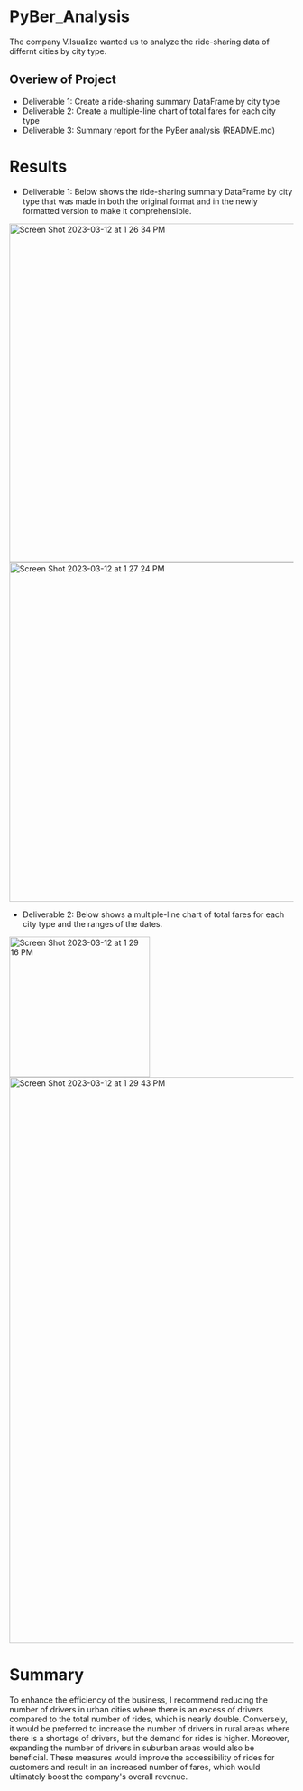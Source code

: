 # PyBer_Analysis

The company V.Isualize wanted us to analyze the ride-sharing data of differnt cities by city type. 

## Overiew of Project
* Deliverable 1: Create a ride-sharing summary DataFrame by city type
* Deliverable 2: Create a multiple-line chart of total fares for each city type
* Deliverable 3: Summary report for the PyBer analysis (README.md)

# Results
* Deliverable 1: Below shows the ride-sharing summary DataFrame by city type that was made in both the original format and in the newly formatted version to make it comprehensible.

<img width="601" alt="Screen Shot 2023-03-12 at 1 26 34 PM" src="https://user-images.githubusercontent.com/107570913/224561692-31b872fc-5c61-482f-a882-e2ce52e039fe.png">

<img width="601" alt="Screen Shot 2023-03-12 at 1 27 24 PM" src="https://user-images.githubusercontent.com/107570913/224561731-004a0153-e9af-410e-91ad-c999167e90cf.png">


* Deliverable 2: Below shows a multiple-line chart of total fares for each city type and the ranges of the dates.
<img width="249" alt="Screen Shot 2023-03-12 at 1 29 16 PM" src="https://user-images.githubusercontent.com/107570913/224561804-071114e9-1289-495b-857c-41c1e72d6bb9.png">

<img width="1003" alt="Screen Shot 2023-03-12 at 1 29 43 PM" src="https://user-images.githubusercontent.com/107570913/224561842-d565e681-9d56-4d79-9c78-6ea2d645bbd6.png">

# Summary
To enhance the efficiency of the business, I recommend reducing the number of drivers in urban cities where there is an excess of drivers compared to the total number of rides, which is nearly double. Conversely, it would be preferred to increase the number of drivers in rural areas where there is a shortage of drivers, but the demand for rides is higher. Moreover, expanding the number of drivers in suburban areas would also be beneficial. These measures would improve the accessibility of rides for customers and result in an increased number of fares, which would ultimately boost the company's overall revenue.

